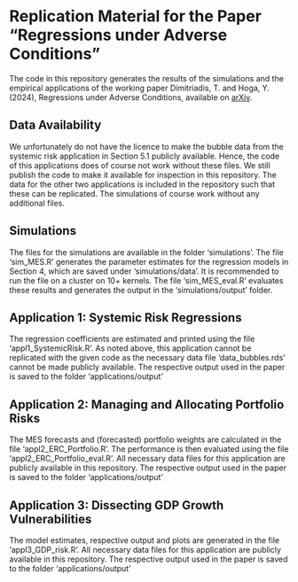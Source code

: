 
<!-- README.md is generated from README.Rmd. Please edit that file -->

# Replication Material for the Paper “Regressions under Adverse Conditions”

<!-- badges: start -->
<!-- badges: end -->

The code in this repository generates the results of the simulations and
the empirical applications of the working paper Dimitriadis, T. and
Hoga, Y. (2024), Regressions under Adverse Conditions, available on
[arXiv](https://arxiv.org/abs/2311.13327).

## Data Availability

We unfortunately do not have the licence to make the bubble data from
the systemic risk application in Section 5.1 publicly available. Hence,
the code of this applications does of course not work without these
files. We still publish the code to make it available for inspection in
this repository. The data for the other two applications is included in
the repository such that these can be replicated. The simulations of
course work without any additional files.

## Simulations

The files for the simulations are available in the folder ‘simulations’.
The file ‘sim_MES.R’ generates the parameter estimates for the
regression models in Section 4, which are saved under
‘simulations/data’. It is recommended to run the file on a cluster on
10+ kernels. The file ‘sim_MES_eval.R’ evaluates these results and
generates the output in the ‘simulations/output’ folder.

## Application 1: Systemic Risk Regressions

The regression coefficients are estimated and printed using the file
‘appl1_SystemicRisk.R’. As noted above, this application cannot be
replicated with the given code as the necessary data file
‘data_bubbles.rds’ cannot be made publicly available. The respective
output used in the paper is saved to the folder ‘applications/output’

## Application 2: Managing and Allocating Portfolio Risks

The MES forecasts and (forecasted) portfolio weights are calculated in
the file ‘appl2_ERC_Portfolio.R’. The performance is then evaluated
using the file ‘appl2_ERC_Portfolio_eval.R’. All necessary data files
for this application are publicly available in this repository. The
respective output used in the paper is saved to the folder
‘applications/output’

## Application 3: Dissecting GDP Growth Vulnerabilities

The model estimates, respective output and plots are generated in the
file ‘appl3_GDP_risk.R’. All necessary data files for this application
are publicly available in this repository. The respective output used in
the paper is saved to the folder ‘applications/output’
